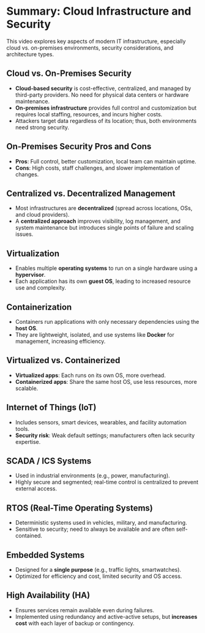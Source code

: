 # Summary: Cloud Infrastructure and Security

This video explores key aspects of modern IT infrastructure, especially cloud vs. on-premises environments, security considerations, and architecture types.

## Cloud vs. On-Premises Security
- **Cloud-based security** is cost-effective, centralized, and managed by third-party providers. No need for physical data centers or hardware maintenance.
- **On-premises infrastructure** provides full control and customization but requires local staffing, resources, and incurs higher costs. 
- Attackers target data regardless of its location; thus, both environments need strong security.

## On-Premises Security Pros and Cons
- **Pros**: Full control, better customization, local team can maintain uptime.
- **Cons**: High costs, staff challenges, and slower implementation of changes.

## Centralized vs. Decentralized Management
- Most infrastructures are **decentralized** (spread across locations, OSs, and cloud providers).
- A **centralized approach** improves visibility, log management, and system maintenance but introduces single points of failure and scaling issues.

## Virtualization
- Enables multiple **operating systems** to run on a single hardware using a **hypervisor**.
- Each application has its own **guest OS**, leading to increased resource use and complexity.

## Containerization
- Containers run applications with only necessary dependencies using the **host OS**.
- They are lightweight, isolated, and use systems like **Docker** for management, increasing efficiency.

## Virtualized vs. Containerized
- **Virtualized apps**: Each runs on its own OS, more overhead.
- **Containerized apps**: Share the same host OS, use less resources, more scalable.

## Internet of Things (IoT)
- Includes sensors, smart devices, wearables, and facility automation tools.
- **Security risk**: Weak default settings; manufacturers often lack security expertise.

## SCADA / ICS Systems
- Used in industrial environments (e.g., power, manufacturing).
- Highly secure and segmented; real-time control is centralized to prevent external access.

## RTOS (Real-Time Operating Systems)
- Deterministic systems used in vehicles, military, and manufacturing.
- Sensitive to security; need to always be available and are often self-contained.

## Embedded Systems
- Designed for a **single purpose** (e.g., traffic lights, smartwatches).
- Optimized for efficiency and cost, limited security and OS access.

## High Availability (HA)
- Ensures services remain available even during failures.
- Implemented using redundancy and active-active setups, but **increases cost** with each layer of backup or contingency.
